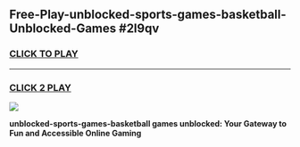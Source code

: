 
## Free-Play-unblocked-sports-games-basketball-Unblocked-Games #2l9qv
<h3>
<a href="https://news.freeplayer.one?title=unblocked-sports-games-basketball&ref=8M">CLICK TO PLAY</a></h3>
<hr>

<h3>
<a href="https://news.freeplayer.one?title=unblocked-sports-games-basketball&ref=8M">CLICK 2 PLAY</a>
  
</h3>

<a href="https://news.freeplayer.one?title=unblocked-sports-games-basketball&ref=8M"><img src="https://clearcache.store/games.png"></a>


**unblocked-sports-games-basketball games unblocked: Your Gateway to Fun and Accessible Online Gaming**
